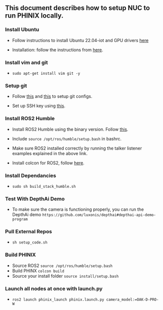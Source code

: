 ## This document describes how to setup NUC to run PHINIX locally. 

### Install Ubuntu
* Follow instructions to install Ubuntu 22.04-iot and GPU drivers [here](https://github.com/intel/edge-insights-vision) 

* Installation: follow the instructions from [here](https://ubuntu.com/tutorials/install-ubuntu-desktop#1-overview).

### Install vim and git
* `sudo apt-get install vim git -y`

### Setup git
* Follow [this](https://docs.github.com/en/get-started/getting-started-with-git/setting-your-username-in-git) and [this](https://docs.github.com/en/account-and-profile/setting-up-and-managing-your-personal-account-on-github/managing-email-preferences/setting-your-commit-email-address) to setup git configs. 

* Set up SSH key using [this](https://docs.github.com/en/authentication/connecting-to-github-with-ssh/generating-a-new-ssh-key-and-adding-it-to-the-ssh-agent).

### Install ROS2 Humble
* Install ROS2 Humble using the binary version. Follow [this](https://docs.ros.org/en/humble/Installation/Ubuntu-Install-Debians.html).

* Include `source /opt/ros/humble/setup.bash` in bashrc.

* Make sure ROS2 installed correctly by running the talker listener examples explained in the above link.

* Install colcon for ROS2, follow [here](https://colcon.readthedocs.io/en/released/user/installation.html).

### Install Dependancies
* `sudo sh build_stack_humble.sh`

### Test With DepthAi Demo
* To make sure the camera is functioning properly, you can run the DepthAi demo `https://github.com/luxonis/depthai#depthai-api-demo-program`

### Pull External Repos
* `sh setup_code.sh`

### Build PHINIX
* Source ROS2 `source /opt/ros/humble/setup.bash`
* Build PHINX `colcon build`
* Source your install folder `source install/setup.bash`

### Launch all nodes at once with launch.py
* `ros2 launch phinix_launch phinix.launch.py camera_model:=OAK-D-PRO-W`